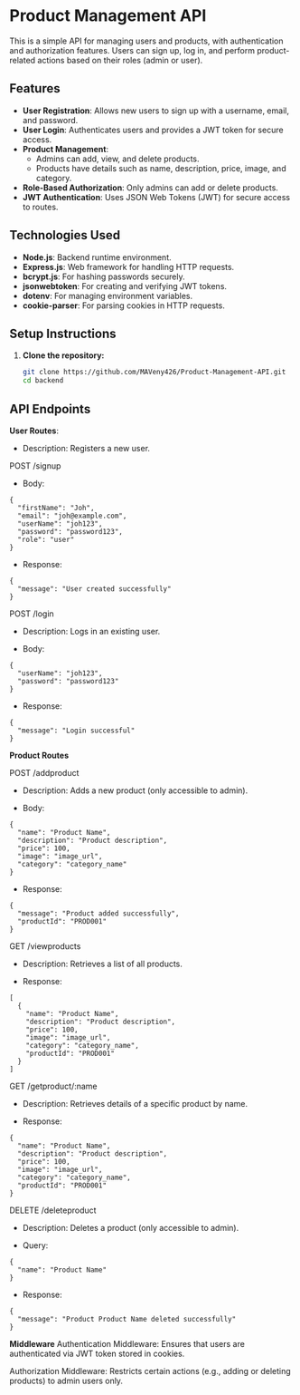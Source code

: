 # Product Management API

This is a simple API for managing users and products, with authentication and authorization features. Users can sign up, log in, and perform product-related actions based on their roles (admin or user).

## Features

- **User Registration**: Allows new users to sign up with a username, email, and password.
- **User Login**: Authenticates users and provides a JWT token for secure access.
- **Product Management**: 
  - Admins can add, view, and delete products.
  - Products have details such as name, description, price, image, and category.
- **Role-Based Authorization**: Only admins can add or delete products.
- **JWT Authentication**: Uses JSON Web Tokens (JWT) for secure access to routes.

## Technologies Used

- **Node.js**: Backend runtime environment.
- **Express.js**: Web framework for handling HTTP requests.
- **bcrypt.js**: For hashing passwords securely.
- **jsonwebtoken**: For creating and verifying JWT tokens.
- **dotenv**: For managing environment variables.
- **cookie-parser**: For parsing cookies in HTTP requests.

## Setup Instructions

1. **Clone the repository:**
   ```bash
   git clone https://github.com/MAVeny426/Product-Management-API.git
   cd backend

## API Endpoints

**User Routes**:

- Description: Registers a new user.

POST /signup

- Body:
```
{
  "firstName": "Joh",
  "email": "joh@example.com",
  "userName": "joh123",
  "password": "password123",
  "role": "user"
}

```
- Response:
```
{
  "message": "User created successfully"
}
```

POST /login

- Description: Logs in an existing user.

- Body:

```
{
  "userName": "joh123",
  "password": "password123"
}
```
- Response:

```
{
  "message": "Login successful"
}
```

**Product Routes**

POST /addproduct

- Description: Adds a new product (only accessible to admin).

- Body:

```
{
  "name": "Product Name",
  "description": "Product description",
  "price": 100,
  "image": "image_url",
  "category": "category_name"
}
```

- Response:

```
{
  "message": "Product added successfully",
  "productId": "PROD001"
}
```

GET /viewproducts

- Description: Retrieves a list of all products.

- Response:

```
[
  {
    "name": "Product Name",
    "description": "Product description",
    "price": 100,
    "image": "image_url",
    "category": "category_name",
    "productId": "PROD001"
  }
]
```

GET /getproduct/:name

- Description: Retrieves details of a specific product by name.

- Response:

```
{
  "name": "Product Name",
  "description": "Product description",
  "price": 100,
  "image": "image_url",
  "category": "category_name",
  "productId": "PROD001"
}
```

DELETE /deleteproduct

- Description: Deletes a product (only accessible to admin).

- Query:

```
{
  "name": "Product Name"
}
```

- Response:

```
{
  "message": "Product Product Name deleted successfully"
}
```

**Middleware**
Authentication Middleware: Ensures that users are authenticated via JWT token stored in cookies.

Authorization Middleware: Restricts certain actions (e.g., adding or deleting products) to admin users only.
